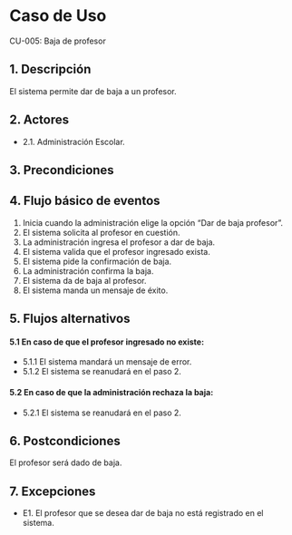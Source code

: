 # Caso de Uso
CU-005: Baja de profesor

## 1. Descripción
El sistema permite dar de baja a un profesor.

## 2. Actores
- 2.1. Administración Escolar.

## 3. Precondiciones


## 4. Flujo básico de eventos
1. Inicia cuando la administración elige la opción “Dar de baja profesor”.
2. El sistema solicita al profesor en cuestión.
3. La administración ingresa el profesor a dar de baja.
4. El sistema valida que el profesor ingresado exista.
5. El sistema pide la confirmación de baja.
6. La administración confirma la baja.
7. El sistema da de baja al profesor.
8. El sistema manda un mensaje de éxito.

## 5. Flujos alternativos
#### 5.1 En caso de que el profesor ingresado no existe:
- 5.1.1 El sistema mandará un mensaje de error.
- 5.1.2 El sistema se reanudará en el paso 2.
#### 5.2 En caso de que la administración rechaza la baja:
- 5.2.1 El sistema se reanudará en el paso 2.

## 6. Postcondiciones
El profesor será dado de baja.

## 7. Excepciones
- E1. El profesor que se desea dar de baja no está registrado en el sistema.


